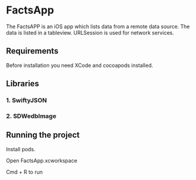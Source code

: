 
# FactsApp

The FactsAPP is an  iOS app which lists data from a remote data source. The data is listed in a tableview. URLSession is used for network services.

## Requirements

Before installation you need XCode and cocoapods installed.

## Libraries

### 1. SwiftyJSON
### 2. SDWedbImage

## Running the project

Install pods.

Open FactsApp.xcworkspace

Cmd + R to run


